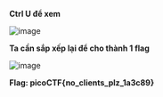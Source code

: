 __Ctrl U để xem__

![image](https://user-images.githubusercontent.com/86923385/132203068-4df74b8f-cec3-4739-861f-735c366a3232.png)


__Ta cần sắp xếp lại để cho thành 1 flag__

![image](https://user-images.githubusercontent.com/86923385/132203182-d1846d21-a957-49d9-b53e-9f99329f5232.png)


__Flag: picoCTF{no_clients_plz_1a3c89}__
